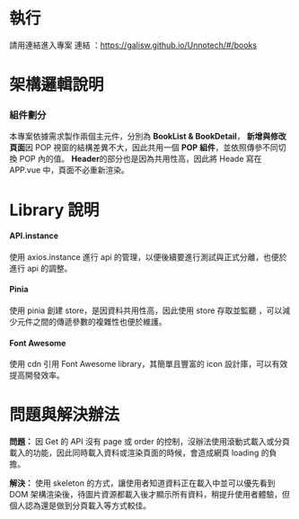 # 執行

請用連結進入專案
連結 ：https://galisw.github.io/Unnotech/#/books

# 架構邏輯說明

### 組件劃分

本專案依據需求製作兩個主元件，分別為 **BookList & BookDetail**，
**新增與修改頁面**因 POP 視窗的結構差異不大，因此共用一個 **POP 組件**，並依照傳參不同切換 POP 內的值。
**Header**的部分也是因為共用性高，因此將 Heade 寫在 APP.vue 中，頁面不必重新渲染。

# Library 說明

#### API.instance

使用 axios.instance 進行 api 的管理，以便後續要進行測試與正式分離，也便於進行 api 的調整。

#### Pinia

使用 pinia 創建 store，是因資料共用性高，因此使用 store 存取並監聽 ，可以減少元件之間的傳遞參數的複雜性也便於維護。

#### Font Awesome

使用 cdn 引用 Font Awesome library，其簡單且豐富的 icon 設計庫，可以有效提高開發效率。

# 問題與解決辦法

**問題：** 因 Get 的 API 沒有 page 或 order 的控制，沒辦法使用滾動式載入或分頁載入的功能，因此同時載入資料或渲染頁面的時候，會造成網頁 loading 的負擔。

**解決：** 使用 skeleton 的方式，讓使用者知道資料正在載入中並可以優先看到 DOM 架構渲染後，待圖片資源都載入後才顯示所有資料，稍提升使用者體驗，但個人認為還是做到分頁載入等方式較佳。
